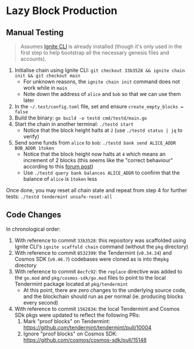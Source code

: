 # Lazy Block Production

## Manual Testing

> Assumes [Ignite CLI](https://docs.ignite.com/welcome/install) is already installed (though it's only used in the first step to help bootstrap all the necessary genesis files and accounts).

1. Initialise chain using Ignite CLI: `git checkout 33b3528 && ignite chain init && git checkout main`
   - For unknown reasons, the `ignite chain init` command does not work while in `main`
   - Note down the address of `alice` and `bob` so that we can use them later
2. In the `~/.test/config.toml` file, set and ensure `create_empty_blocks = false`
3. Build the binary: `go build -o testd cmd/testd/main.go`
4. Start the chain in another terminal: `./testd start`
   - Notice that the block height halts at `2` (use `./testd status | jq` to verify)
5. Send some funds from `alice` to `bob`: `./testd bank send ALICE_ADDR BOB_ADDR 1token`
   - Notice that the block height now halts at `4` which means an increment of 2 blocks (this seems like the "correct behaviour" according to this [forum post](https://forum.cosmos.network/t/turning-create-empty-blocks-to-false-has-no-effect/737/7))
   - Use `./testd query bank balances ALICE_ADDR` to confirm that the balance of `alice` is `1token` less

Once done, you may reset all chain state and repeat from step 4 for further tests: `./testd tendermint unsafe-reset-all`

## Code Changes

In chronological order:

1. With reference to commit `33b3528`: this repository was scaffolded using Ignite CLI's `ignite scaffold chain` command (without the `pkg` directory)
2. With reference to commit `8532399`: the Tendermint (`v0.34.24`) and Cosmos SDK (`v0.46.7`) codebases were cloned as is into the`pkg` directory
3. With reference to commit `8ecfc92`: the `replace` directive was added to the `go.mod` and `pkg/cosmos-sdk/go.mod` files to point to the local Tendermint package located at `pkg/tendermint`
   - At this point, there are zero changes to the underlying source code, and the blockchain should run as per normal (ie. producing blocks every second)
4. With reference to commit `1562834`: the local Tendermint and Cosmos SDk pkgs were updated to reflect the following PRs:
   1. Mark "proof blocks" on Tendermint: <https://github.com/tendermint/tendermint/pull/10004>
   2. Ignore "proof blocks" on Cosmos SDK: <https://github.com/cosmos/cosmos-sdk/pull/15148>

